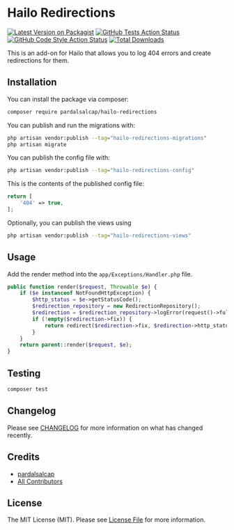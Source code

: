 # Hailo Redirections

[![Latest Version on Packagist](https://img.shields.io/packagist/v/pardalsalcap/hailo-redirections.svg?style=flat-square)](https://packagist.org/packages/pardalsalcap/hailo-redirections)
[![GitHub Tests Action Status](https://img.shields.io/github/actions/workflow/status/pardalsalcap/hailo-redirections/run-tests.yml?branch=main&label=tests&style=flat-square)](https://github.com/pardalsalcap/hailo-redirections/actions?query=workflow%3Arun-tests+branch%3Amain)
[![GitHub Code Style Action Status](https://img.shields.io/github/actions/workflow/status/pardalsalcap/hailo-redirections/fix-php-code-style-issues.yml?branch=main&label=code%20style&style=flat-square)](https://github.com/pardalsalcap/hailo-redirections/actions?query=workflow%3A"Fix+PHP+code+style+issues"+branch%3Amain)
[![Total Downloads](https://img.shields.io/packagist/dt/pardalsalcap/hailo-redirections.svg?style=flat-square)](https://packagist.org/packages/pardalsalcap/hailo-redirections)

This is an add-on for Hailo that allows you to log 404 errors and create redirections for them.

## Installation

You can install the package via composer:

```bash
composer require pardalsalcap/hailo-redirections
```

You can publish and run the migrations with:

```bash
php artisan vendor:publish --tag="hailo-redirections-migrations"
php artisan migrate
```

You can publish the config file with:

```bash
php artisan vendor:publish --tag="hailo-redirections-config"
```

This is the contents of the published config file:

```php
return [
    '404' => true,
];
```

Optionally, you can publish the views using

```bash
php artisan vendor:publish --tag="hailo-redirections-views"
```

## Usage

Add the render method into the `app/Exceptions/Handler.php` file.

```php
public function render($request, Throwable $e) {
    if ($e instanceof NotFoundHttpException) {
        $http_status = $e->getStatusCode();
        $redirection_repository = new RedirectionRepository();
        $redirection = $redirection_repository->logError(request()->fullUrl(), $http_status);
        if (!empty($redirection->fix)) {
            return redirect($redirection->fix, $redirection->http_status);
        }
    }
    return parent::render($request, $e);
}
```

## Testing

```bash
composer test
```

## Changelog

Please see [CHANGELOG](CHANGELOG.md) for more information on what has changed recently.

## Credits

- [pardalsalcap](https://github.com/pardalsalcap)
- [All Contributors](../../contributors)

## License

The MIT License (MIT). Please see [License File](LICENSE.md) for more information.
